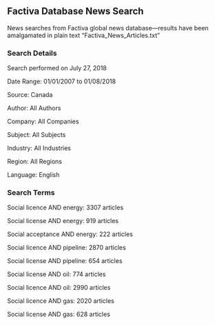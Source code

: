 ## Factiva Database News Search ##

News searches from Factiva global news database—results have been amalgamated in plain text “Factiva\_News\_Articles.txt”

### Search Details ###

Search performed on July 27, 2018

Date Range: 01/01/2007 to 01/08/2018

Source: Canada

Author: All Authors

Company: All Companies

Subject: All Subjects

Industry: All Industries

Region: All Regions

Language: English

### Search Terms ###

Social licence AND energy: 3307 articles

Social license AND energy: 919 articles

Social acceptance AND energy: 222 articles

Social licence AND pipeline: 2870 articles

Social license AND pipeline: 654 articles

Social license AND oil: 774 articles

Social licence AND oil: 2990 articles

Social licence AND gas: 2020 articles

Social license AND gas: 628 articles
